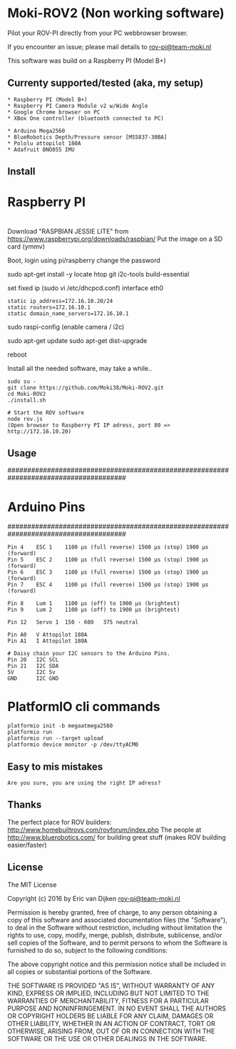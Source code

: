 # Moki-ROV2 (Non working software)

Pilot your ROV-PI directly from your PC webbrowser browser.

If you encounter an issue; please mail details to <rov-pi@team-moki.nl>

This software was build on a Raspberry PI (Model B+)

## Currenty supported/tested (aka, my setup)

```
* Raspberry PI (Model B+)
* Raspberry PI Camera Module v2 w/Wide Angle
* Google Chrome browser on PC
* XBox One controller (bluetooth connected to PC)

* Arduino Mega2560
* BlueRobotics Depth/Pressure sensor [MS5837-30BA]
* Pololu attopilot 180A
* Adafruit BNO055 IMU
```
## Install

#
# Raspberry PI
#
Download "RASPBIAN JESSIE LITE" from https://www.raspberrypi.org/downloads/raspbian/
Put the image on a SD card (ymmv)

Boot, login using pi/raspberry
change the password

sudo apt-get install -y locate htop git i2c-tools build-essential

set fixed ip (sudo vi /etc/dhcpcd.conf)
interface eth0
```
static ip_address=172.16.10.20/24
static routers=172.16.10.1
static domain_name_servers=172.16.10.1
```

sudo raspi-config (enable camera / i2c)

sudo apt-get update
sudo apt-get dist-upgrade

reboot 


Install all the needed software, may take a while..
```
sudo su -
git clone https://github.com/Moki38/Moki-ROV2.git
cd Moki-ROV2
./install.sh
 
# Start the ROV software
node rov.js
(Open browser to Raspberry PI IP adress, port 80 => http://172.16.10.20)
```

## Usage

######################################################################################
#                   Arduino Pins
######################################################################################
```
Pin 4    ESC 1    1100 μs (full reverse) 1500 μs (stop) 1900 μs (forward)    
Pin 5    ESC 2    1100 μs (full reverse) 1500 μs (stop) 1900 μs (forward)
Pin 6    ESC 3    1100 μs (full reverse) 1500 μs (stop) 1900 μs (forward)
Pin 7    ESC 4    1100 μs (full reverse) 1500 μs (stop) 1900 μs (forward)

Pin 8    Lum 1    1100 μs (off) to 1900 μs (brightest)
Pin 9    Lum 2    1100 μs (off) to 1900 μs (brightest)

Pin 12   Servo 1  150 - 600   375 neutral

Pin A0   V Attopilot 180A
Pin A1   I Attopilot 180A

# Daisy chain your I2C sensors to the Arduino Pins.
Pin 20   I2C SCL
Pin 21   I2C SDA
5V       I2C 5v
GND      I2C GND
```

# PlatformIO cli commands
```
platformio init -b megaatmega2560
platformio run
platformio run --target upload
platformio device monitor -p /dev/ttyACM0
```

## Easy to mis mistakes
```
Are you sure, you are using the right IP adress?
```

## Thanks

The perfect place for ROV builders: http://www.homebuiltrovs.com/rovforum/index.php
The people at http://www.bluerobotics.com/ for building great stuff (makes ROV building easier/faster)

## License

The MIT License

Copyright (c) 2016 by Eric van Dijken <rov-pi@team-moki.nl>

Permission is hereby granted, free of charge, to any person obtaining a copy
of this software and associated documentation files (the "Software"), to deal
in the Software without restriction, including without limitation the rights
to use, copy, modify, merge, publish, distribute, sublicense, and/or sell
copies of the Software, and to permit persons to whom the Software is
furnished to do so, subject to the following conditions:

The above copyright notice and this permission notice shall be included in
all copies or substantial portions of the Software.

THE SOFTWARE IS PROVIDED "AS IS", WITHOUT WARRANTY OF ANY KIND, EXPRESS OR
IMPLIED, INCLUDING BUT NOT LIMITED TO THE WARRANTIES OF MERCHANTABILITY,
FITNESS FOR A PARTICULAR PURPOSE AND NONINFRINGEMENT. IN NO EVENT SHALL THE
AUTHORS OR COPYRIGHT HOLDERS BE LIABLE FOR ANY CLAIM, DAMAGES OR OTHER
LIABILITY, WHETHER IN AN ACTION OF CONTRACT, TORT OR OTHERWISE, ARISING FROM,
OUT OF OR IN CONNECTION WITH THE SOFTWARE OR THE USE OR OTHER DEALINGS IN
THE SOFTWARE.
